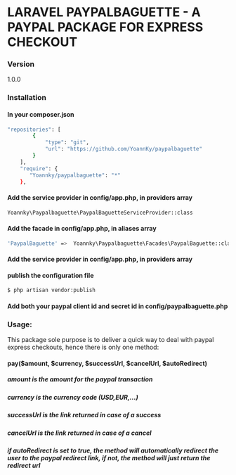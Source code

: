 # LARAVEL PAYPALBAGUETTE - A PAYPAL PACKAGE FOR EXPRESS CHECKOUT

### Version
1.0.0


### Installation
#### In your composer.json
```sh
"repositories": [
        {
            "type": "git",
            "url": "https://github.com/YoannKy/paypalbaguette"
        }
    ],
    "require": {
       "Yoannky/paypalbaguette": "*"
    },
```
#### Add the service provider in config/app.php, in providers array
```sh
Yoannky\Paypalbaguette\PaypalBaguetteServiceProvider::class
```
#### Add the facade in config/app.php, in aliases array
```sh
'PaypalBaguette' =>  Yoannky\Paypalbaguette\Facades\PaypalBaguette::class
```
#### Add the service provider in config/app.php, in providers array

#### publish the configuration file
```sh
$ php artisan vendor:publish
```
#### Add both your paypal client id and secret id in config/paypalbaguette.php

### Usage:
This package sole purpose is to deliver a quick way to deal with paypal express checkouts, hence there is only one method:

#### pay($amount, $currency, $successUrl, $cancelUrl, $autoRedirect)
##### amount is the amount for the paypal transaction
##### currency is the currency code (USD,EUR,...)
##### successUrl is the link returned in case of a success
##### cancelUrl is the link returned in case of a cancel 
##### if autoRedirect is set to true, the method will automatically redirect the user to the paypal redirect link, if not, the method will just return the redirect url  